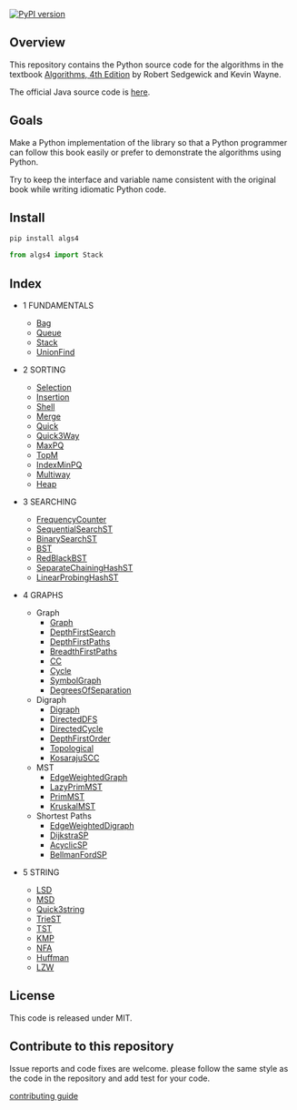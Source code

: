 [![PyPI version](https://badge.fury.io/py/algs4.svg)](https://badge.fury.io/py/algs4)

## Overview

This repository contains the Python source code for the algorithms in the textbook
<a href = "http://amzn.to/13VNJi7">Algorithms, 4th Edition</a> by Robert Sedgewick and Kevin Wayne.

The official Java source code is <a href="https://github.com/kevin-wayne/algs4">here</a>.

## Goals

Make a Python implementation of the library so that a Python programmer can follow this book easily or prefer to demonstrate the algorithms using Python.

Try to keep the interface and variable name consistent with the original book while writing idiomatic Python code.

## Install

```sh
pip install algs4
```

```python
from algs4 import Stack
```

## Index

* 1 FUNDAMENTALS

  * [Bag](gbag.py)
  * [Queue](gqueue.py)
  * [Stack](gstack.py)
  * [UnionFind](guf.py)

* 2 SORTING

  * [Selection](gselection.py)
  * [Insertion](ginsertion.py)
  * [Shell](gshell.py)
  * [Merge](gmerge.py)
  * [Quick](gquick.py)
  * [Quick3Way](gquick_3way.py)
  * [MaxPQ](gmax_pq.py)
  * [TopM](gtop_m.py)
  * [IndexMinPQ](gindex_min_pq.py)
  * [Multiway](gmultiway.py)
  * [Heap](gheap.py)

* 3 SEARCHING

  * [FrequencyCounter](gfrequency_counter.py)
  * [SequentialSearchST](gsequential_search_st.py)
  * [BinarySearchST](gbinary_search_st.py)
  * [BST](gbst.py)
  * [RedBlackBST](gred_black_bst.py)
  * [SeparateChainingHashST](gseparate_chaining_hash_st.py)
  * [LinearProbingHashST](glinear_probing_hash_st.py)

* 4 GRAPHS
  * Graph
    * [Graph](ggraph.py)
    * [DepthFirstSearch](gdepth_first_search.py)
    * [DepthFirstPaths](gdepth_first_paths.py)
    * [BreadthFirstPaths](gbreadth_first_paths.py)
    * [CC](gcc.py)
    * [Cycle](gcycle.py)
    * [SymbolGraph](gsymbol_graph.py)
    * [DegreesOfSeparation](gdegrees_of_separation.py)
  * Digraph
    * [Digraph](gdigraph.py)
    * [DirectedDFS](gdirected_dfs.py)
    * [DirectedCycle](gdirected_cycle.py)
    * [DepthFirstOrder](gdepth_first_order.py)
    * [Topological](gtopological.py)
    * [KosarajuSCC](gkosaraju_scc.py)
  * MST
    * [EdgeWeightedGraph](gedge_weighted_graph.py)
    * [LazyPrimMST](glazy_prim_mst.py)
    * [PrimMST](gprim_mst.py)
    * [KruskalMST](gkruskal_mst.py)
  * Shortest Paths
    * [EdgeWeightedDigraph](gedge_weighted_digraph.py)
    * [DijkstraSP](gdijkstra_sp.py)
    * [AcyclicSP](gacyclic_sp.py)
    * [BellmanFordSP](gbellman_ford_sp.py)

* 5 STRING
  * [LSD](glsd.py)
  * [MSD](gmsd.py)
  * [Quick3string](gquick3_string.py)
  * [TrieST](gtrie_st.py)
  * [TST](gtst.py)
  * [KMP](gkmp.py)
  * [NFA](gnfa.py)
  * [Huffman](ghuffman.py)
  * [LZW](glzw.py)

## License

This code is released under MIT.

## Contribute to this repository

Issue reports and code fixes are welcome. please follow the same style as the code in the repository and add test for your
code.

[contributing guide](contributing.md)
